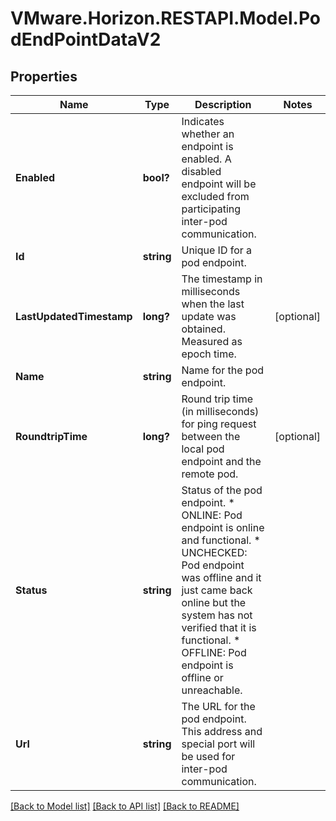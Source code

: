# VMware.Horizon.RESTAPI.Model.PodEndPointDataV2
## Properties

Name | Type | Description | Notes
------------ | ------------- | ------------- | -------------
**Enabled** | **bool?** | Indicates whether an endpoint is enabled. A disabled endpoint will be excluded from participating inter-pod communication. | 
**Id** | **string** | Unique ID for a pod endpoint. | 
**LastUpdatedTimestamp** | **long?** | The timestamp in milliseconds when the last update was obtained. Measured as epoch time. | [optional] 
**Name** | **string** | Name for the pod endpoint. | 
**RoundtripTime** | **long?** | Round trip time (in milliseconds) for ping request between the local pod endpoint and the remote pod. | [optional] 
**Status** | **string** | Status of the pod endpoint. * ONLINE: Pod endpoint is online and functional. * UNCHECKED: Pod endpoint was offline and it just came back online but the system has not verified that it is functional. * OFFLINE: Pod endpoint is offline or unreachable. | 
**Url** | **string** | The URL for the pod endpoint. This address and special port will be used for inter-pod communication. | 

[[Back to Model list]](../README.md#documentation-for-models) [[Back to API list]](../README.md#documentation-for-api-endpoints) [[Back to README]](../README.md)

